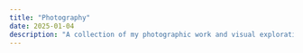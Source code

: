 ```yaml
---
title: "Photography"
date: 2025-01-04
description: "A collection of my photographic work and visual explorations."
---
```



